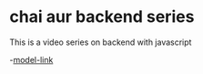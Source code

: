 # chai aur backend series

This is a video series on backend with javascript

-[model-link](https://www.youtube.com/redirect?event=video_description&redir_token=QUFFLUhqbmhEU0k4QjFDUkdMTksxWWNHRExvRndJd0Myd3xBQ3Jtc0tuaEFVVWNEZzNkS0xwaXM0bFFhVFF0T2pCRzJFOW4tSUZGWWc0dllPMjBzRlBud09tTHQ2S0MtTkNqc0h4Wmhzblo0c0JWa3Rzc3JpUW9TeHVWWkdWX2VRbUdBVVlydzUzbmkzS0p3LWhKQjgtX1pDZw&q=https%3A%2F%2Fapp.eraser.io%2Fworkspace%2FYtPqZ1VogxGy1jzIDkzj%3Forigin%3Dshare&v=9B4CvtzXRpc)
